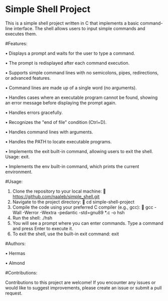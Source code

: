 # Simple Shell Project
This is a simple shell project written in C that implements a basic command-line interface. The shell allows users to input simple commands and executes them. 


#Features:

 •	Displays a prompt and waits for the user to type a command.
 
 •	The prompt is redisplayed after each command execution.
 
 •	Supports simple command lines with no semicolons, pipes, redirections, or advanced features.
 
 •	Command lines are made up of a single word (no arguments).
 
 •	Handles cases where an executable program cannot be found, showing an error message before displaying the prompt again.
 
 •	Handles errors gracefully.
 
 •	Recognizes the "end of file" condition (Ctrl+D).
 
 •	Handles command lines with arguments.
 
 •	Handles the PATH to locate executable programs.
 
 •	Implements the exit built-in command, allowing users to exit the shell. Usage: exit.
 
 •	Implements the env built-in command, which prints the current environment.


#Usage:
 1.	Clone the repository to your local machine:
 	https://github.com/naaleb/simple_shell.git
 2.	Navigate to the project directory:
 	cd simple-shell-project 
 3.	Compile the code using your preferred C compiler (e.g., gcc):
 	gcc -Wall -Werror -Wextra -pedantic -std=gnu89 *.c -o hsh
 4.	Run the shell:
 ./hsh
 5.	You will see a prompt where you can enter commands. Type a command and press Enter to execute it.
 6.	To exit the shell, use the built-in exit command:
 exit 

#Authors:

•	Hermas

•	Almond

#Contributions:

Contributions to this project are welcome! If you encounter any issues or would like to suggest improvements, please create an issue or submit a pull request.
 
